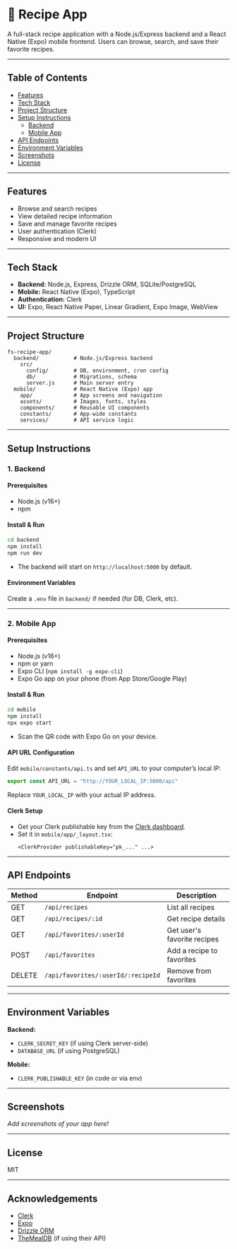 # 🍲 Recipe App

A full-stack recipe application with a Node.js/Express backend and a React Native (Expo) mobile frontend. Users can browse, search, and save their favorite recipes.

---

## Table of Contents

- [Features](#features)
- [Tech Stack](#tech-stack)
- [Project Structure](#project-structure)
- [Setup Instructions](#setup-instructions)
  - [Backend](#backend)
  - [Mobile App](#mobile-app)
- [API Endpoints](#api-endpoints)
- [Environment Variables](#environment-variables)
- [Screenshots](#screenshots)
- [License](#license)

---

## Features

- Browse and search recipes
- View detailed recipe information
- Save and manage favorite recipes
- User authentication (Clerk)
- Responsive and modern UI

---

## Tech Stack

- **Backend:** Node.js, Express, Drizzle ORM, SQLite/PostgreSQL
- **Mobile:** React Native (Expo), TypeScript
- **Authentication:** Clerk
- **UI:** Expo, React Native Paper, Linear Gradient, Expo Image, WebView

---

## Project Structure

```
fs-recipe-app/
  backend/           # Node.js/Express backend
    src/
      config/        # DB, environment, cron config
      db/            # Migrations, schema
      server.js      # Main server entry
  mobile/            # React Native (Expo) app
    app/             # App screens and navigation
    assets/          # Images, fonts, styles
    components/      # Reusable UI components
    constants/       # App-wide constants
    services/        # API service logic
```

---

## Setup Instructions

### 1. Backend

#### Prerequisites
- Node.js (v16+)
- npm

#### Install & Run

```sh
cd backend
npm install
npm run dev
```

- The backend will start on `http://localhost:5000` by default.

#### Environment Variables

Create a `.env` file in `backend/` if needed (for DB, Clerk, etc).

---

### 2. Mobile App

#### Prerequisites
- Node.js (v16+)
- npm or yarn
- Expo CLI (`npm install -g expo-cli`)
- Expo Go app on your phone (from App Store/Google Play)

#### Install & Run

```sh
cd mobile
npm install
npx expo start
```

- Scan the QR code with Expo Go on your device.

#### API URL Configuration

Edit `mobile/constants/api.ts` and set `API_URL` to your computer’s local IP:
```js
export const API_URL = "http://YOUR_LOCAL_IP:5000/api"
```
Replace `YOUR_LOCAL_IP` with your actual IP address.

#### Clerk Setup

- Get your Clerk publishable key from the [Clerk dashboard](https://dashboard.clerk.com/last-active?path=api-keys).
- Set it in `mobile/app/_layout.tsx`:
  ```tsx
  <ClerkProvider publishableKey="pk_..." ...>
  ```

---

## API Endpoints

| Method | Endpoint                   | Description                    |
|--------|----------------------------|--------------------------------|
| GET    | `/api/recipes`             | List all recipes               |
| GET    | `/api/recipes/:id`         | Get recipe details             |
| GET    | `/api/favorites/:userId`   | Get user's favorite recipes    |
| POST   | `/api/favorites`           | Add a recipe to favorites      |
| DELETE | `/api/favorites/:userId/:recipeId` | Remove from favorites  |

---

## Environment Variables

**Backend:**
- `CLERK_SECRET_KEY` (if using Clerk server-side)
- `DATABASE_URL` (if using PostgreSQL)

**Mobile:**
- `CLERK_PUBLISHABLE_KEY` (in code or via env)

---

## Screenshots

_Add screenshots of your app here!_

---

## License

MIT

---

## Acknowledgements

- [Clerk](https://clerk.com/)
- [Expo](https://expo.dev/)
- [Drizzle ORM](https://orm.drizzle.team/)
- [TheMealDB](https://www.themealdb.com/) (if using their API) 